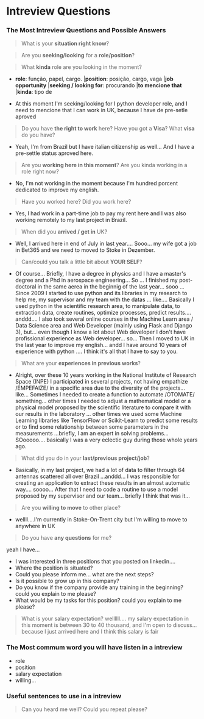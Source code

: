 # Intreview Questions


### The Most Intreview Questions and Possible Answers

> What is your **situation right know**?

> Are you **seeking/looking** for a **role/position**?

> What **kinda** role are you looking in the moment?

- **role**: função, papel, cargo.
|**position**: posição, cargo, vaga
|**job opportunity**
|**seeking / looking for**: procurando
|**to mencione that**
|**kinda**: tipo de

- At this moment I'm seeking/looking for I python developer role, and I need to mencione that I can work in UK, because I have de pre-setle aproved


> Do you have **the right to work** here?
> Have you got a **Visa**?
> What **visa** do you have?

- Yeah, I'm from Brazil but I have italian citizenship as well... And I have a pre-settle status aproved here.

> Are you **working here in this moment**?
> Are you kinda working in a role right now?

- No, I'm not working in the moment because I'm hundred porcent dedicated to improve my english.

> Have you worked here? Did you work here?

- Yes, I had work in a part-time job to pay my rent here and I was also working remotely to my last project in Brazil.

> When did you **arrived / get in** UK?

- Well, I arrived here in end of July in last year.... Sooo... my wife got a job in Bet365 and we need to moved to Stoke in Dezember.

> Can/could you talk a little bit about **YOUR SELF**?

- Of course... Briefly, I have a degree in physics and I have a master's degree and a Phd in aerospace engineering... So ... I finished my post-doctoral in the same aerea in the beginnig of the last year... sooo ... Since 2009 I started to use python and its libraries in my research to help me, my supervisor and my team with the datas ... like.... Basically I used python in the scientific research area, to manipulate data, to extraction data, create routines, optimize processes, predict results.... anddd.... I also took several online courses in the Machine Learn area / Data Science area and Web Developer (mainly using Flask and Django 3), but... even though I know a lot about Web developer I don't have  profissional experience as Web developer... so... Then I moved to UK in the last year to improve my english... andd I have around 10 years of experience with python .... I think it's all that I have to say to you.

> What are your **experiences in previous works**?

- Alright, over these 10 years working in the National Institute of Research Space (INPE) I participated in several projects, not having empathize /EMPEFAIZE/ in a specific area due to the diversity of the projects... like... Sometimes I needed to create a function to automate /OTOMATE/ something... other times I needed to adjust a mathematical model or a physical model proposed by the scientific literature to compare it with our results in the laboratory ... other times we used some Machine Learning libraries like TensorFlow or Scikit-Learn to predict some results or to find some relationship between some parameters in the measurements ...briefly, I am an expert in solving problems... SOooooo.... basically I was a very eclectic guy during those whole years ago.

> What did you do in your **last/previous project/job**?

- Basically, in my last project, we had a lot of data to filter through 64 antennas scattered all over Brazil ...anddd... I was responsible for creating an application to extract these results in an almost automatic way.... soooo... After that I need to code a routine to use a model proposed by my supervisor and our team... briefly I think that was it...

> Are you **willing to move** to other place?

- wellll....I'm currently in Stoke-On-Trent city but I'm willing to move to anywhere in UK

> Do you have **any questions** for me?

yeah I have...
- I was interested in three positions that you posted on linkedin....
- Where the position is situated?
- Could you please inform me... what are the next steps?
- Is it possible to grow up in this company?
- Do you know if the company provide any training in the beginning?  could you explain to me please?
- What would be my tasks for this position? could you explain to me please?

> What is your salary expectation?
wellllll.... my salary expectation in this moment is between 30 to 40 thousand, and I'm open to discuss... because I just arrived here and I think this salary is fair

### The Most commum word you will have listen in a intreview

- role 
- position
- salary expectation
- willing...

### Useful sentences to use in a intreview

> Can you heard me well?
> Could you repeat please?

